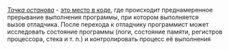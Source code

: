 [_Точка останова_](https://coderoad.ru/39454295/%D0%A7%D1%82%D0%BE-%D1%82%D0%B0%D0%BA%D0%BE%D0%B5-%D1%82%D0%BE%D1%87%D0%BA%D0%B0-%D0%BE%D1%81%D1%82%D0%B0%D0%BD%D0%BE%D0%B2%D0%B0-%D0%B2-%D0%BE%D1%82%D0%BB%D0%B0%D0%B4%D0%BA%D0%B5-%D0%BA%D0%BE%D0%B4%D0%B0) - [это место в коде](https://ru.wikipedia.org/wiki/%D0%9E%D1%82%D0%BB%D0%B0%D0%B4%D1%87%D0%B8%D0%BA), где происходит преднамеренное прерывание выполнения программы, при котором выполняется вызов отладчика. После перехода к отладчику программист может исследовать состояние программы (логи, состояние памяти, регистров процессора, стека и т. п.) и контролировать процесс её выполнения